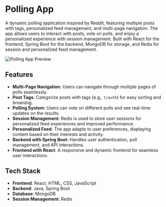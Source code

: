 # Polling App

A dynamic polling application inspired by Reddit, featuring multiple posts with tags, personalized feed management, and multi-page navigation. The app allows users to interact with posts, vote on polls, and enjoy a personalized experience with session management. Built with React for the frontend, Spring Boot for the backend, MongoDB for storage, and Redis for session and personalized feed management.

![Polling App Preview](https://github.com/user-attachments/assets/445bff8a-0a0f-4fe9-988c-8f08988660f6)

## Features

- **Multi-Page Navigation**: Users can navigate through multiple pages of polls seamlessly.
- **Post Tags**: Categorize posts with tags (e.g., `t/auth`) for easy sorting and browsing.
- **Polling System**: Users can vote on different polls and see real-time updates on the results.
- **Session Management**: Redis is used to store user sessions for personalized feed experiences and improved performance.
- **Personalized Feed**: The app adapts to user preferences, displaying content based on their interests and activity.
- **Backend with Spring Boot**: Handles user authentication, poll management, and API interactions.
- **Frontend with React**: A responsive and dynamic frontend for seamless user interactions.

## Tech Stack

- **Frontend**: React, HTML, CSS, JavaScript
- **Backend**: Java, Spring Boot
- **Database**: MongoDB
- **Session Management**: Redis
